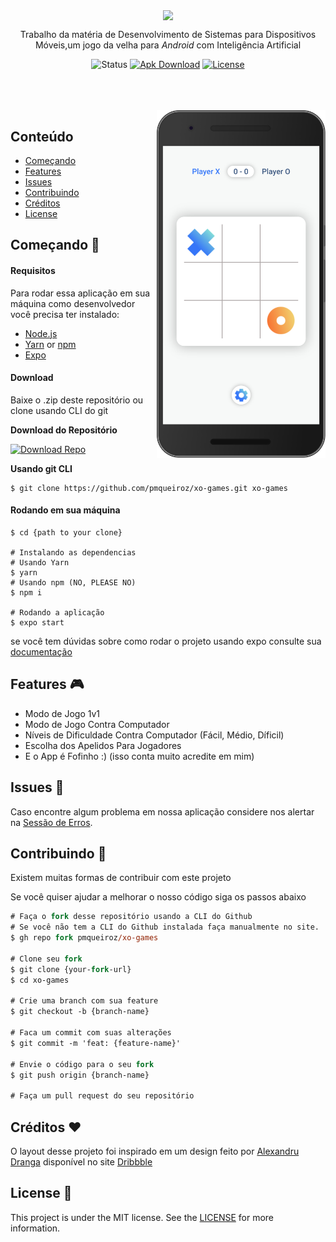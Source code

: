 <div align="center">

<img width="250px" align="center" src="https://raw.githubusercontent.com/pmqueiroz/dsdm-trab/master/.github/logo.svg"></img>

<p align="center">
    Trabalho da matéria de Desenvolvimento de Sistemas para Dispositivos Móveis,um jogo da velha para <i>Android</i> com Inteligência Artificial
</p>

![Status][status-badge]
[![Apk Download][apk-badge]][apk-url]
[![License][license-badge]][license-url]

<br>
<br>
<br>

<!-- <img src="https://raw.githubusercontent.com/pmqueiroz/xo-games/master/.github/mockup1.png" width="200px" align="left"/> -->

<img src="https://raw.githubusercontent.com/pmqueiroz/xo-games/master/.github/mockup2.png" width="270px" align="right"/>

</div>

## Conteúdo
* [Começando](#Começando-)
* [Features](#Features-)
* [Issues](#Issues-)
* [Contribuindo](#Contribuindo-)
* [Créditos](#Créditos-)
* [License](#License-)

## Começando 🚀
#### Requisitos

Para rodar essa aplicação em sua máquina como desenvolvedor você precisa ter instalado:
* [Node.js][node-url]
* [Yarn][yarn-url] or [npm][npm-url]
* [Expo][expo-url]

#### Download

Baixe o .zip deste repositório ou clone usando CLI do git

**Download do Repositório**

[![Download Repo][download-button]][download-url]

**Usando git CLI**
```shell
$ git clone https://github.com/pmqueiroz/xo-games.git xo-games
```
#### Rodando em sua máquina

```shell
$ cd {path to your clone}

# Instalando as dependencias
# Usando Yarn
$ yarn
# Usando npm (NO, PLEASE NO)
$ npm i

# Rodando a aplicação
$ expo start
```
se você tem dúvidas sobre como rodar o projeto usando expo consulte sua [documentação](https://docs.expo.io)

## Features 🎮
* Modo de Jogo 1v1
* Modo de Jogo Contra Computador
* Níveis de Dificuldade Contra Computador (Fácil, Médio, Díficil)
* Escolha dos Apelidos Para Jogadores
* E o App é Fofinho :) (isso conta muito acredite em mim)

## Issues 🐛
Caso encontre algum problema em nossa aplicação considere nos alertar na [Sessão de Erros][issues-url].
## Contribuindo 🤝
Existem muitas formas de contribuir com este projeto

Se você quiser ajudar a melhorar o nosso código siga os passos abaixo

```ps
# Faça o fork desse repositório usando a CLI do Github
# Se você não tem a CLI do Github instalada faça manualmente no site.
$ gh repo fork pmqueiroz/xo-games

# Clone seu fork
$ git clone {your-fork-url}
$ cd xo-games

# Crie uma branch com sua feature
$ git checkout -b {branch-name}

# Faca um commit com suas alterações
$ git commit -m 'feat: {feature-name}'

# Envie o código para o seu fork
$ git push origin {branch-name}

# Faça um pull request do seu repositório
```
## Créditos ❤
O layout desse projeto foi inspirado em um design feito por [Alexandru Dranga][alex-dribbble] disponível no site [Dribbble][ttt-dribbble]

## License 📝
This project is under the MIT license. See the [LICENSE][license-url] for more information.

[status-badge]: https://img.shields.io/badge/status-building-important?logo=tool
[apk-badge]: https://img.shields.io/badge/Apk-download-important?logo=android&color=%233575F8
[apk-url]: https://github.com/pmqueiroz/xo-games/releases/download/v0.0.3/xo-games-0.0.3.apk
[license-badge]: https://img.shields.io/github/license/pmqueiroz/xo-games?color=%233575F8
[license-url]: https://github.com/pmqueiroz/xo-games/blob/master/LICENSE
[issues-url]: https://github.com/pmqueiroz/xo-games/issues
[download-button]: https://github-readme-perks.vercel.app/api/button?content=Baixar%20Repo&link=https://github.com/pmqueiroz/xo-games/archive/master.zip&logo=github&bgColor=%233575F8
[download-url]: https://github.com/pmqueiroz/xo-games/archive/master.zip
[node-url]: https://nodejs.org/en
[yarn-url]: https://classic.yarnpkg.com/
[npm-url]:  https://www.npmjs.com/
[expo-url]: https://expo.io/
[alex-dribbble]: https://dribbble.com/DpAlex
[ttt-dribbble]: https://dribbble.com/shots/4239811-Tic-Tac-Toe
